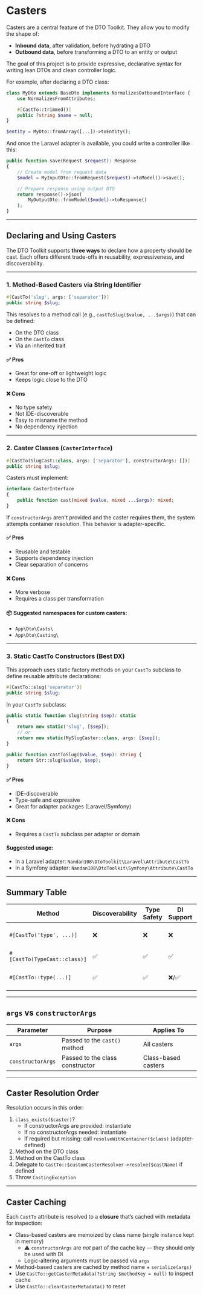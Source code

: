 
# Casters

Casters are a central feature of the DTO Toolkit. They allow you to modify the shape of:
- **Inbound data**, after validation, before hydrating a DTO
- **Outbound data**, before transforming a DTO to an entity or output

The goal of this project is to provide expressive, declarative syntax for writing lean DTOs and clean controller logic.

For example, after declaring a DTO class:

```php
class MyDto extends BaseDto implements NormalizesOutboundInterface {
    use NormalizesFromAttributes;

    #[CastTo::trimmed()]
    public ?string $name = null;
}

$entity = MyDto::fromArray([...])->toEntity();
```

And once the Laravel adapter is available, you could write a controller like this:

```php
public function save(Request $request): Response
{
    // Create model from request data
    $model = MyInputDto::fromRequest($request)->toModel()->save();

    // Prepare response using output DTO
    return response()->json(
        MyOutputDto::fromModel($model)->toResponse()
    );
}
```

---

## Declaring and Using Casters

The DTO Toolkit supports **three ways** to declare how a property should be cast. Each offers different trade-offs in reusability, expressiveness, and discoverability.

---

### 1. Method-Based Casters via String Identifier

```php
#[CastTo('slug', args: ['separator'])]
public string $slug;
```

This resolves to a method call (e.g., `castToSlug($value, ...$args)`) that can be defined:
- On the DTO class
- On the `CastTo` class
- Via an inherited trait

#### ✅ Pros
- Great for one-off or lightweight logic
- Keeps logic close to the DTO

#### ❌ Cons
- No type safety
- Not IDE-discoverable
- Easy to misname the method
- No dependency injection

---

### 2. Caster Classes (`CasterInterface`)

```php
#[CastTo(SlugCast::class, args: ['separator'], constructorArgs: [])]
public string $slug;
```

Casters must implement:

```php
interface CasterInterface
{
    public function cast(mixed $value, mixed ...$args): mixed;
}
```

If `constructorArgs` aren't provided and the caster requires them, the system attempts container resolution. This behavior is adapter-specific.

#### ✅ Pros
- Reusable and testable
- Supports dependency injection
- Clear separation of concerns

#### ❌ Cons
- More verbose
- Requires a class per transformation

#### 📦 Suggested namespaces for custom casters:
- `App\Dto\Casts\`
- `App\Dto\Casting\`

---

### 3. Static CastTo Constructors (Best DX)

This approach uses static factory methods on your `CastTo` subclass to define reusable attribute declarations:

```php
#[CastTo::slug('separator')]
public string $slug;
```

In your `CastTo` subclass:

```php
public static function slug(string $sep): static
{
    return new static('slug', [$sep]);
    // or
    return new static(MySlugCaster::class, args: [$sep]);
}

public function castToSlug($value, $sep): string {
    return Str::slug($value, $sep);
}
```

#### ✅ Pros
- IDE-discoverable
- Type-safe and expressive
- Great for adapter packages (Laravel/Symfony)

#### ❌ Cons
- Requires a `CastTo` subclass per adapter or domain

#### Suggested usage:
- In a Laravel adapter: `Nandan108\DtoToolkit\Laravel\Attribute\CastTo`
- In a Symfony adapter: `Nandan108\DtoToolkit\Symfony\Attribute\CastTo`

---

## Summary Table

| Method                         | Discoverability | Type Safety | DI Support | Recommended For |
|--------------------------------|-----------------|-------------|------------|------------------|
| `#[CastTo('type', ...)]`       | ❌              | ❌          | ❌         | One-shot DTO-local casters |
| `#[CastTo(TypeCast::class)]`   | ✅              | ✅          | ✅         | Reusable transformations |
| `#[CastTo::type(...)]`         | ✅              | ✅          | ❌/✅       | Best DX, adapters, helper methods |

---

## `args` vs `constructorArgs`

| Parameter         | Purpose                                | Applies To           |
|------------------|----------------------------------------|----------------------|
| `args`           | Passed to the `cast()` method           | All casters          |
| `constructorArgs`| Passed to the class constructor         | Class-based casters  |

---

## Caster Resolution Order

Resolution occurs in this order:

1. `class_exists($caster)`?
    - If constructorArgs are provided: instantiate
    - If no constructorArgs needed: instantiate
    - If required but missing: call `resolveWithContainer($class)` (adapter-defined)
2. Method on the DTO class
3. Method on the CastTo class
4. Delegate to `CastTo::$customCasterResolver->resolve($castName)` if defined
5. Throw `CastingException`

---

## Caster Caching

Each `CastTo` attribute is resolved to a **closure** that’s cached with metadata for inspection:

- Class-based casters are memoized by class name (single instance kept in memory)
    - ⚠️ `constructorArgs` are *not* part of the cache key — they should only be used with DI
    - Logic-altering arguments must be passed via `args`
- Method-based casters are cached by method name + `serialize(args)`
- Use `CastTo::getCasterMetadata(?string $methodKey = null)` to inspect cache
- Use `CastTo::clearCasterMetadata()` to reset

